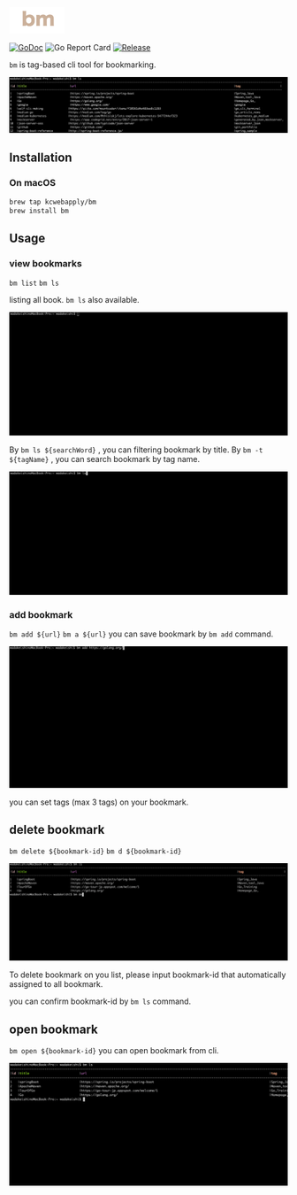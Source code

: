 
<img  src="image/bm.png" width="100px">

[![GoDoc](https://godoc.org/github.com/kcwebapply/imemo?status.svg)](https://godoc.org/github.com/kcwebapply/imemo)
![Go Report Card](https://goreportcard.com/badge/github.com/kcwebapply/imemo)
[](https://github.com/gin-gonic/gin/releases)
[![Release](https://img.shields.io/github/release/kcwebapply/imemo.svg?style=flat-square)](https://github.com/kcwebapply/iemo/release)

`bm` is tag-based cli tool for bookmarking.

<img src="image/bm-sample.png" width="1000px"/>



## Installation

### On macOS

```
brew tap kcwebapply/bm
brew install bm
```

## Usage

### view bookmarks
`bm list` `bm ls`

listing all book. `bm ls` also available.

<img src="image/ls.gif">



By `bm ls ${searchWord}` , you can filtering bookmark by title.
By `bm -t ${tagName}` , you can search bookmark by tag name.

![sample-demo](image/tag.gif)



### add bookmark
`bm add ${url}`  `bm a ${url}`
you can save bookmark by `bm add` command.

![sample-demo](image/add.gif)

you can set tags (max 3 tags) on your bookmark.


## delete bookmark
`bm delete ${bookmark-id}` `bm d ${bookmark-id}`

![sample-demo](image/del.gif)


To delete bookmark on you list, please input bookmark-id that automatically assigned to all bookmark.

you can confirm bookmark-id by `bm ls` command.

## open bookmark
`bm open ${bookmark-id}`
you can open bookmark from cli.

![sample-demo](image/open.gif)
